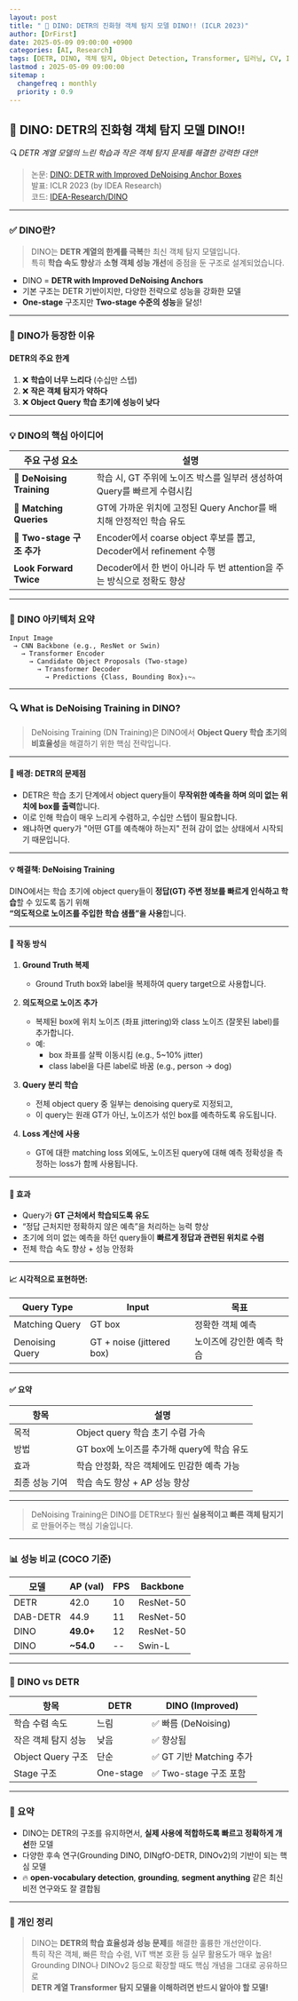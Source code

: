 ```yaml
---
layout: post
title: " 🦖 DINO: DETR의 진화형 객체 탐지 모델 DINO!! (ICLR 2023)"
author: [DrFirst]
date: 2025-05-09 09:00:00 +0900
categories: [AI, Research]
tags: [DETR, DINO, 객체 탐지, Object Detection, Transformer, 딥러닝, CV, ICLR, ICLR 2023]
lastmod : 2025-05-09 09:00:00
sitemap :
  changefreq : monthly
  priority : 0.9
---
```


## 🦖 DINO: DETR의 진화형 객체 탐지 모델 DINO!! 
_🔍 DETR 계열 모델의 느린 학습과 작은 객체 탐지 문제를 해결한 강력한 대안!_

> 논문: [DINO: DETR with Improved DeNoising Anchor Boxes](https://arxiv.org/abs/2203.03605)  
> 발표: ICLR 2023 (by IDEA Research)  
> 코드: [IDEA-Research/DINO](https://github.com/IDEA-Research/DINO)

---

### ✅ DINO란?

> DINO는 **DETR 계열의 한계를 극복**한 최신 객체 탐지 모델입니다.  
> 특히 **학습 속도 향상**과 **소형 객체 성능 개선**에 중점을 둔 구조로 설계되었습니다.

- DINO = **DETR with Improved DeNoising Anchors**
- 기본 구조는 DETR 기반이지만, 다양한 전략으로 성능을 강화한 모델
- **One-stage** 구조지만 **Two-stage 수준의 성능**을 달성!

---

### 🚨 DINO가 등장한 이유

#### DETR의 주요 한계
1. ❌ **학습이 너무 느리다** (수십만 스텝)
2. ❌ **작은 객체 탐지가 약하다**
3. ❌ **Object Query 학습 초기에 성능이 낮다**

---

### 💡 DINO의 핵심 아이디어

| 주요 구성 요소              | 설명 |
|----------------------------|------|
| 🔧 **DeNoising Training**   | 학습 시, GT 주위에 노이즈 박스를 일부러 생성하여 Query를 빠르게 수렴시킴 |
| 🧲 **Matching Queries**     | GT에 가까운 위치에 고정된 Query Anchor를 배치해 안정적인 학습 유도 |
| 🧠 **Two-stage 구조 추가**  | Encoder에서 coarse object 후보를 뽑고, Decoder에서 refinement 수행 |
| **Look Forward Twice**   | Decoder에서 한 번이 아니라 두 번 attention을 주는 방식으로 정확도 향상 |

---

### 🧱 DINO 아키텍처 요약

```
Input Image
 → CNN Backbone (e.g., ResNet or Swin)
   → Transformer Encoder
     → Candidate Object Proposals (Two-stage)
       → Transformer Decoder
         → Predictions {Class, Bounding Box}₁~ₙ
```

---

### 🔍 What is DeNoising Training in DINO?

> DeNoising Training (DN Training)은 DINO에서 **Object Query 학습 초기의 비효율성**을 해결하기 위한 핵심 전략입니다.

---

#### 🧩 배경: DETR의 문제점

- DETR은 학습 초기 단계에서 object query들이 **무작위한 예측을 하며 의미 없는 위치에 box를 출력**합니다.
- 이로 인해 학습이 매우 느리게 수렴하고, 수십만 스텝이 필요합니다.
- 왜냐하면 query가 "어떤 GT를 예측해야 하는지" 전혀 감이 없는 상태에서 시작되기 때문입니다.

---

#### 💡 해결책: DeNoising Training

DINO에서는 학습 초기에 object query들이 **정답(GT) 주변 정보를 빠르게 인식하고 학습**할 수 있도록 돕기 위해  
**“의도적으로 노이즈를 주입한 학습 샘플”을 사용**합니다.

---

#### 🔧 작동 방식

1. **Ground Truth 복제**  
   - Ground Truth box와 label을 복제하여 query target으로 사용합니다.

2. **의도적으로 노이즈 추가**  
   - 복제된 box에 위치 노이즈 (좌표 jittering)와 class 노이즈 (잘못된 label)를 추가합니다.
   - 예:
     - box 좌표를 살짝 이동시킴 (e.g., 5~10% jitter)
     - class label을 다른 label로 바꿈 (e.g., person → dog)

3. **Query 분리 학습**  
   - 전체 object query 중 일부는 denoising query로 지정되고,
   - 이 query는 원래 GT가 아닌, 노이즈가 섞인 box를 예측하도록 유도됩니다.

4. **Loss 계산에 사용**  
   - GT에 대한 matching loss 외에도, 노이즈된 query에 대해 예측 정확성을 측정하는 loss가 함께 사용됩니다.

---

#### 🎯 효과

- Query가 **GT 근처에서 학습되도록 유도**
- “정답 근처지만 정확하지 않은 예측”을 처리하는 능력 향상
- 초기에 의미 없는 예측을 하던 query들이 **빠르게 정답과 관련된 위치로 수렴**
- 전체 학습 속도 향상 + 성능 안정화

---

#### 📈 시각적으로 표현하면:

| Query Type       | Input                     | 목표                          |
|------------------|---------------------------|-------------------------------|
| Matching Query   | GT box                    | 정확한 객체 예측              |
| Denoising Query  | GT + noise (jittered box) | 노이즈에 강인한 예측 학습     |

---

#### ✅ 요약

| 항목                   | 설명 |
|------------------------|------|
| 목적                   | Object query 학습 초기 수렴 가속 |
| 방법                   | GT box에 노이즈를 추가해 query에 학습 유도 |
| 효과                   | 학습 안정화, 작은 객체에도 민감한 예측 가능 |
| 최종 성능 기여         | 학습 속도 향상 + AP 성능 향상 |

---

> DeNoising Training은 DINO를 DETR보다 훨씬 **실용적이고 빠른 객체 탐지기**로 만들어주는 핵심 기술입니다.


---

### 📊 성능 비교 (COCO 기준)

| 모델     | AP (val) | FPS | Backbone  |
|----------|----------|-----|-----------|
| DETR     | 42.0     | 10  | ResNet-50 |
| DAB-DETR | 44.9     | 11  | ResNet-50 |
| DINO     | **49.0+**| 12  | ResNet-50 |
| DINO     | **~54.0**| --  | Swin-L    |

---

### 🧠 DINO vs DETR

| 항목                 | DETR                     | DINO (Improved)              |
|----------------------|--------------------------|------------------------------|
| 학습 수렴 속도        | 느림                     | ✅ 빠름 (DeNoising)          |
| 작은 객체 탐지 성능   | 낮음                     | ✅ 향상됨                    |
| Object Query 구조    | 단순                     | ✅ GT 기반 Matching 추가     |
| Stage 구조           | One-stage                | ✅ Two-stage 구조 포함       |

---

### 📌 요약

- DINO는 DETR의 구조를 유지하면서, **실제 사용에 적합하도록 빠르고 정확하게 개선**한 모델
- 다양한 후속 연구(Grounding DINO, DINgfO-DETR, DINOv2)의 기반이 되는 핵심 모델
- 🔥 **open-vocabulary detection**, **grounding**, **segment anything** 같은 최신 비전 연구와도 잘 결합됨

---

### 💬 개인 정리

> DINO는 **DETR의 학습 효율성과 성능 문제**를 해결한 훌륭한 개선안이다.  
> 특히 작은 객체, 빠른 학습 수렴, ViT 백본 호환 등 실무 활용도가 매우 높음!  
> Grounding DINO나 DINOv2 등으로 확장할 때도 핵심 개념을 그대로 공유하므로  
> **DETR 계열 Transformer 탐지 모델을 이해하려면 반드시 알아야 할 모델!**

